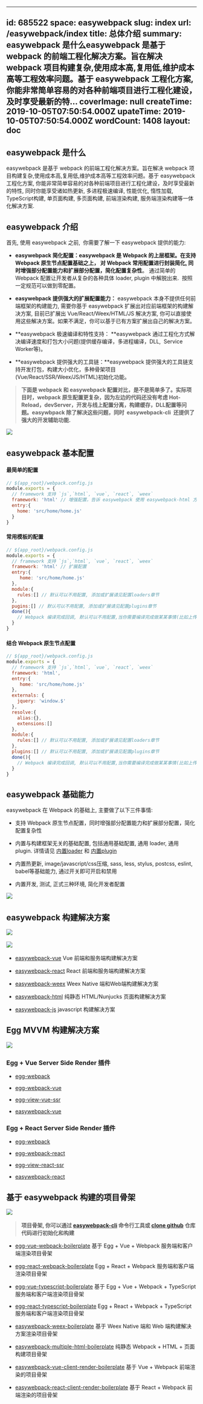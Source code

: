 
---
id: 685522
space: easywebpack
slug: index
url: /easywebpack/index
title: 总体介绍
summary: easywebpack 是什么easywebpack 是基于 webpack 的前端工程化解决方案。旨在解决 webpack 项目构建复杂,使用成本高,复用低,维护成本高等工程效率问题。基于 easywebpack 工程化方案, 你能非常简单容易的对各种前端项目进行工程化建设，及时享受最新的特...
coverImage: null
createTime: 2019-10-05T07:50:54.000Z 
upateTime: 2019-10-05T07:50:54.000Z
wordCount: 1408
layout: doc
---

## easywebpack 是什么

easywebpack 是基于 webpack 的前端工程化解决方案。旨在解决 webpack 项目构建复杂,使用成本高,复用低,维护成本高等工程效率问题。基于 easywebpack 工程化方案, 你能非常简单容易的对各种前端项目进行工程化建设，及时享受最新的特性, 同时你能享受诸如热更新, 多进程极速编译, 性能优化, 惰性加载, TypeScript构建, 单页面构建, 多页面构建, 前端渲染构建, 服务端渲染构建等一体化解决方案.


## easywebpack 介绍

首先, 使用 easywebpack 之前,  你需要了解一下 easywebpack 提供的能力:

- **easywebpack 简化配置：easywebpack 是 Webpack 的上层框架。在支持 Webpack 原生节点配置基础之上， 对 Webpack 常用配置进行封装简化, 同时增强部分配置能力和扩展部分配置，简化配置复杂性**。 通过简单的 Webpack 配置让开发者从复杂的各种具体 loader, plugin 中解脱出来.  按照一定规范可以做到零配置。

- **easywebpack 提供强大的扩展配置能力：** easywebpack 本身不提供任何前端框架的构建能力, 需要你基于 easywebpack 扩展出对应前端框架的构建解决方案, 目前已扩展出 Vue/React/Weex/HTML/JS 解决方案, 你可以直接使用这些解决方案。如果不满足，你可以基于已有方案扩展出自己的解决方案。

- **easywebpack 极速编译和特性支持： **easywebpack 通过工程化方式解决编译速度和打包大小问题(提供缓存编译，多进程编译，DLL,  Service Worker等)。

- **easywebpack 提供强大的工具链：**easywebpack 提供强大的工具链支持开发打包，构建大小优化，多种骨架项目(Vue/React/SSR/Weex/JS/HTML)初始化功能。


> **下面是 webpack 和 easywebpack 配置对比，是不是简单多了。实际项目时，webpack 原生配置更复杂，因为左边的代码还没有考虑 Hot-Reload，devServer，开发与线上配置分离，构建缓存，DLL配置等问题。easywbpack 除了解决这些问题，同时  easywebpack-cli  还提供了强大的开发辅助功能.**


![](/medias/easy-team/easywebpack-config.png)                                                                            


## easywebpack 基本配置


#### 最简单的配置

```javascript
// ${app_root}/webpack.config.js
module.exports = {
  // framework 支持 `js`,`html`, `vue`, `react`, `weex`
  framework: 'html' // 增强配置，告诉 easywebpack 使用 easywebpack-html 方案
  entry:{
    home: 'src/home/home.js'
  }
}
```


#### 常用模板的配置

```javascript
// ${app_root}/webpack.config.js
module.exports = {
  // framework 支持 `js`,`html`, `vue`, `react`, `weex`
  framework: 'html' // 扩展配置
  entry:{
     home: 'src/home/home.js'
  },
  module:{
    rules:[] // 默认可以不用配置, 添加或扩展请见配置loaders章节  
  },
  pugins:[] // 默认可以不用配置, 添加或扩展请见配置plugins章节  
  done(){
    // Webpack 编译完成回调, 默认可以不用配置,当你需要编译完成做某某事情(比如上传cdn)才需要配置
  }
}
```


####  结合 Webpack 原生节点配置

```javascript
// ${app_root}/webpack.config.js
module.exports = {
  // framework 支持 `js`,`html`, `vue`, `react`, `weex`
  framework: 'html',
  entry:{
     home: 'src/home/home.js'
  },
  externals: {  
    jquery: 'window.$'
  },
  resolve:{
    alias:{},
    extensions:[]
  },
  module:{
    rules:[] // 默认可以不用配置, 添加或扩展请见配置loaders章节  
  },
  plugins:[] // 默认可以不用配置, 添加或扩展请见配置plugins章节 
  done(){
    // Webpack 编译完成回调, 默认可以不用配置,当你需要编译完成做某某事情(比如上传cdn)才需要配置
  }
}
```



## easywebpack 基础能力

easywebpack 在 Webpack 的基础上, 主要做了以下三件事情:

- 支持 Webpack 原生节点配置，同时增强部分配置能力和扩展部分配置，简化配置复杂性

- 内置与构建框架无关的基础配置, 包括通用基础配置, 通用 loader, 通用 plugin. 详情请见 [内置loader](http://127.0.0.1:4000/easywebpack/webpack/loader/) 和 [内置plugin](http://127.0.0.1:4000/easywebpack/webpack/plugin/)

- 内置热更新, image/javascript/css压缩, sass, less, stylus, postcss, eslint, babel等基础能力, 通过开关即可开启和禁用

- 内置开发, 测试, 正式三种环境, 简化开发者配置


![](/medias/easy-team/easywebpack-feature.png)  

## easywebpack 构建解决方案

![](/medias/easy-team/easywebpack-feature-solution.png)  

![](/medias/easy-team/easywebpack-design.png)  


- [easywebpack-vue](https://github.com/hubcarl/easywebpack-vue.git) Vue 前端和服务端构建解决方案

- [easywebpack-react](https://github.com/hubcarl/easywebpack-react.git) React 前端和服务端构建解决方案

- [easywebpack-weex](https://github.com/hubcarl/easywebpack-weex.git) Weex Native 端和Web端构建解决方案

- [easywebpack-html](https://github.com/hubcarl/easywebpack-html.git) 纯静态 HTML/Nunjucks 页面构建解决方案

- [easywebpack-js](https://github.com/hubcarl/easywebpack-js.git) javascript 构建解决方案



## Egg MVVM 构建解决方案

![](/medias/easy-team/easywebpack-solution.png)  


### Egg + Vue Server Side Render 插件

- [egg-webpack](https://github.com/hubcarl/egg-webpack)

- [egg-webpack-vue](https://github.com/hubcarl/egg-webpack-vue)

- [egg-view-vue-ssr](https://github.com/hubcarl/egg-view-vue-ssr)

- [easywebpack-vue](https://github.com/hubcarl/easywebpack-vue)



### Egg + React Server Side Render 插件

- [egg-webpack](https://github.com/hubcarl/egg-webpack)

- [egg-webpack-react](https://github.com/hubcarl/egg-webpack-react)

- [egg-view-react-ssr](https://github.com/hubcarl/egg-view-react-ssr)

- [easywebpack-react](https://github.com/hubcarl/easywebpack-react)



## 基于 easywebpack 构建的项目骨架


![](/medias/easy-team/easywebpack-plugin-example.png)  

> **项目骨架, 你可以通过 **[easywebpack-cli](https://github.com/hubcarl/easywebpack-cli)** 命令行工具或 **[clone github](https://github.com/hubcarl)** 仓库代码进行初始化和构建**

- [egg-vue-webpack-boilerplate](https://github.com/hubcarl/egg-vue-webpack-boilerplate) 基于 Egg + Vue + Webpack 服务端和客户端渲染项目骨架

- [egg-react-webpack-boilerplate](https://github.com/hubcarl/egg-react-webpack-boilerplate) Egg + React + Webpack 服务端和客户端渲染项目骨架

- [egg-vue-typescript-boilerplate](https://github.com/hubcarl/egg-vue-typescript-boilerplate) 基于 Egg + Vue + Webpack + TypeScript 服务端和客户端渲染项目骨架

- [egg-react-typescript-boilerplate](https://github.com/hubcarl/egg-react-typescript-boilerplate) Egg + React + Webpack + TypeScript 服务端和客户端渲染项目骨架

- [easywebpack-weex-boilerplate](https://github.com/hubcarl/easywebpack-weex-boilerplate) 基于 Weex Native 端和 Web 端构建解决方案渲染项目骨架

- [easywebpack-multiple-html-boilerplate](https://github.com/hubcarl/easywebpack-multiple-html-boilerplate) 纯静态 Webpack + HTML + 页面构建项目骨架

- [easywebpack-vue-client-render-boilerplate](https://github.com/hubcarl/easywebpack-cli-template/tree/master/boilerplate/vue) 基于 Vue + Webpack 前端渲染的项目骨架

- [easywebpack-react-client-render-boilerplate](https://github.com/hubcarl/easywebpack-cli-template/tree/master/boilerplate/react) 基于 React + Webpack 前端渲染的项目骨架



  